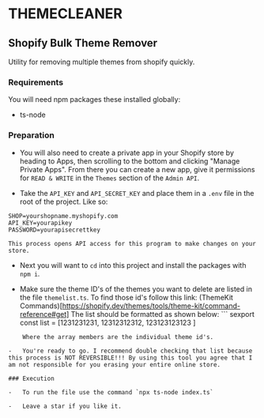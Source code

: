 # THEMECLEANER

## Shopify Bulk Theme Remover

Utility for removing multiple themes from shopify quickly.

### Requirements

You will need npm packages these installed globally:

-   ts-node

### Preparation

-   You will also need to create a private app in your Shopify store by heading to Apps, then scrolling to the bottom and clicking "Manage Private Apps". From there you can create a new app, give it permissions for `READ & WRITE` in the `Themes` section of the `Admin API`.

-   Take the `API_KEY` and `API_SECRET_KEY` and place them in a `.env` file in the root of the project. Like so:

```
SHOP=yourshopname.myshopify.com
API_KEY=yourapikey
PASSWORD=yourapisecrettkey
```

    This process opens API access for this program to make changes on your store.

-   Next you will want to `cd` into this project and install the packages with `npm i`.

-   Make sure the theme ID's of the themes you want to delete are listed in the file `themelist.ts`. To find those id's follow this link: (ThemeKit Commands)[https://shopify.dev/themes/tools/theme-kit/command-reference#get] The list should be formatted as shown below: ``` sexport const list = [1231231231, 12312312312, 123123123123 ]

```
    Where the array members are the individual theme id's.

-   You're ready to go. I recommend double checking that list because this process is NOT REVERSIBLE!!! By using this tool you agree that I am not responsible for you erasing your entire online store.

### Execution

-   To run the file use the command `npx ts-node index.ts`

-   Leave a star if you like it.
```
